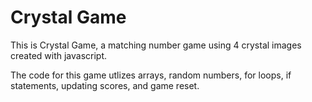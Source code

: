 # Crystal Game

This is Crystal Game, a matching number game using 4 crystal images created with javascript.

The code for this game utlizes arrays, random numbers, for loops, if statements, updating scores, and game reset. 

